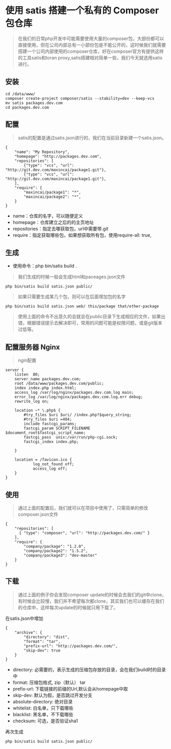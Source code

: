 # 使用 satis 搭建一个私有的 Composer 包仓库
> 在我们的日常php开发中可能需要使用大量的composer包，大部份都可以直接使用，但在公司内部总有一小部份包是不能公开的，这时候我们就需要搭建一个公司内部使用的composer仓库，好在composer官方有提供这样的工具satis和toran proxy,satis搭建相对简单一些，我们今天就选用satis进行。

## 安装
~~~
cd /data/www/
composer create-project composer/satis --stability=dev --keep-vcs
mv satis packages.dev.com
cd packages.dev.com
~~~

## 配置
> satis的配置是通过satis.json进行的，我们在当前目录新建一个satis.json。

~~~
{
    "name": "My Repository",
    "homepage": "http://packages.dev.com",
    "repositories": [
        {"type": "vcs", "url": "http://git.dev.com/maxincai/package1.git"},
        {"type": "vcs", "url": "http://git.dev.com/maxincai/package1.git"},
    ],
    "require": {
        "maxincai/package1": "*",
        "maxincai/package2": "*",
    }
}
~~~
* name：仓库的名字，可以随便定义
* homepage：仓库建立之后的的主页地址
* repositories：指定去哪获取包，url中需要带.git
* require：指定获取哪些包，如果想获取所有包，使用require-all: true,

## 生成
* 使用命令：php bin/satis build .
> 我们生成的时候一般会生成html和paceages.json文件

~~~
php bin/satis build satis.json public/
~~~
> 如果只需要生成某几个包，则可以在后面增加包的名字

~~~
php bin/satis build satis.json web/ this/package that/other-package
~~~
> 使用上面的命令不出意久的会就会在public目录下生成相应的文件，如果出错，根据错误提示去解决即可，常用的问题可能是权限问题，或是git版本过低等。

## 配置服务器 Nginx
> ngin配置

~~~
server {
    listen  80;
    server_name packages.dev.com;
    root /data/www/packages.dev.com/public;
    index index.php index.html;
    access_log /var/log/nginx/packages.dev.com.log main;
    error_log /var/log/nginx/packages.dev.com.log.err debug;
    rewrite_log on;

    location ~* \.php$ {
        #try_files $uri $uri/ /index.php?$query_string;
        #try_files $uri =404;
        include fastcgi_params;
        fastcgi_param SCRIPT_FILENAME $document_root$fastcgi_script_name;
        fastcgi_pass  unix:/var/run/php-cgi.sock;
        fastcgi_index index.php;

    }

    location = /favicon.ico {
            log_not_found off;
            access_log off;
    }
}
~~~

## 使用
> 通过上面的配置后，我们就可以在项目中使用了，只需简单的修改composer.json文件

~~~
{
    "repositories": [
      { "type": "composer", "url": "http://packages.dev.com/" }
    ],
    "require": {
        "company/package": "1.2.0",
        "company/package2": "1.5.2",
        "company/package3": "dev-master"
    }
}
~~~

## 下载
> 通过上面的例子你会发现composer update的时候会去我们的git中clone，有时候会比较慢，我们并不希望每次都clone，其实我们也可以缓存在我们的仓库中，这样每次update的时候就只用下载了。

在satis.json中增加
~~~
{
    "archive": {
        "directory": "dist",
        "format": "tar",
        "prefix-url": "http://packages.dev.com/",
        "skip-dev": true
    }
}
~~~
* directory: 必需要的，表示生成的压缩包存放的目录，会在我们build时的目录中
* format: 压缩包格式, zip（默认） tar
* prefix-url: 下载链接的前缀的Url,默认会从homepage中取
* skip-dev: 默认为假，是否跳过开发分支
* absolute-directory: 绝对目录
* whitelist: 白名单，只下载哪些
* blacklist: 黑名单，不下载哪些
* checksum: 可选，是否验证sha1

再次生成
~~~
php bin/satis build satis.json public/
~~~